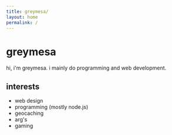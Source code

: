 ```yaml
---
title: greymesa/
layout: home
permalink: /
---
```


# greymesa

hi, i'm greymesa. i mainly do programming and web development.

## interests

* web design
* programming (mostly node.js)
* geocaching
* arg's
* gaming